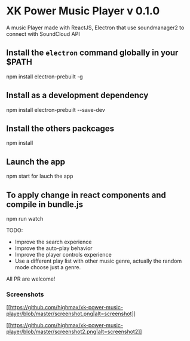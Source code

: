 # XK Power Music Player v 0.1.0
A music Player made with ReactJS, Electron that use soundmanager2 to connect with SoundCloud API

## Install the `electron` command globally in your $PATH
npm install electron-prebuilt -g

## Install as a development dependency
npm install electron-prebuilt --save-dev

## Install the others packcages
npm install

## Launch the app
npm start  for lauch the app

## To apply change in react components and compile in bundle.js
npm run watch

TODO:
* Improve the search experience
* Improve the auto-play behavior
* Improve the player controls experience
* Use a different play list with other music genre, actually the random mode choose just a genre.

All PR are welcome!

### Screenshots
[[https://github.com/highmax/xk-power-music-player/blob/master/screenshot.png|alt=screenshot]]
 
[[https://github.com/highmax/xk-power-music-player/blob/master/screenshot2.png|alt=screenshot2]]
